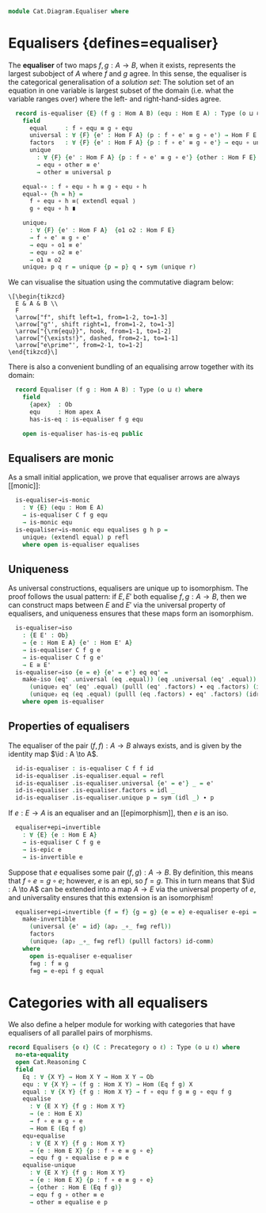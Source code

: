 <!--
```agda
open import Cat.Prelude

import Cat.Reasoning
```
-->

```agda
module Cat.Diagram.Equaliser where
```

<!--
```agda
module _ {o ℓ} (C : Precategory o ℓ) where
  open Cat.Reasoning C
  private variable
    A B : Ob
    f g h : Hom A B
```
-->

# Equalisers {defines=equaliser}

The **equaliser** of two maps $f, g : A \to B$, when it exists,
represents the largest subobject of $A$ where $f$ and $g$ agree. In this
sense, the equaliser is the categorical generalisation of a _solution
set_: The solution set of an equation in one variable is largest subset
of the domain (i.e. what the variable ranges over) where the left- and
right-hand-sides agree.

```agda
  record is-equaliser {E} (f g : Hom A B) (equ : Hom E A) : Type (o ⊔ ℓ) where
    field
      equal     : f ∘ equ ≡ g ∘ equ
      universal : ∀ {F} {e' : Hom F A} (p : f ∘ e' ≡ g ∘ e') → Hom F E
      factors   : ∀ {F} {e' : Hom F A} {p : f ∘ e' ≡ g ∘ e'} → equ ∘ universal p ≡ e'
      unique
        : ∀ {F} {e' : Hom F A} {p : f ∘ e' ≡ g ∘ e'} {other : Hom F E}
        → equ ∘ other ≡ e'
        → other ≡ universal p

    equal-∘ : f ∘ equ ∘ h ≡ g ∘ equ ∘ h
    equal-∘ {h = h} =
      f ∘ equ ∘ h ≡⟨ extendl equal ⟩
      g ∘ equ ∘ h ∎

    unique₂
      : ∀ {F} {e' : Hom F A}  {o1 o2 : Hom F E}
      → f ∘ e' ≡ g ∘ e'
      → equ ∘ o1 ≡ e'
      → equ ∘ o2 ≡ e'
      → o1 ≡ o2
    unique₂ p q r = unique {p = p} q ∙ sym (unique r)
```

We can visualise the situation using the commutative diagram below:

~~~{.quiver}
\[\begin{tikzcd}
  E & A & B \\
  F
  \arrow["f", shift left=1, from=1-2, to=1-3]
  \arrow["g"', shift right=1, from=1-2, to=1-3]
  \arrow["{\rm{equ}}", hook, from=1-1, to=1-2]
  \arrow["{\exists!}", dashed, from=2-1, to=1-1]
  \arrow["e\prime"', from=2-1, to=1-2]
\end{tikzcd}\]
~~~

There is also a convenient bundling of an equalising arrow together with
its domain:

```agda
  record Equaliser (f g : Hom A B) : Type (o ⊔ ℓ) where
    field
      {apex}  : Ob
      equ     : Hom apex A
      has-is-eq : is-equaliser f g equ

    open is-equaliser has-is-eq public
```

## Equalisers are monic

As a small initial application, we prove that equaliser arrows are
always [[monic]]:

<!--
```agda
module _ {o ℓ} {C : Precategory o ℓ} where
  open Cat.Reasoning C
  private variable
    A B : Ob
    f g h : Hom A B
```
-->

```agda
  is-equaliser→is-monic
    : ∀ {E} (equ : Hom E A)
    → is-equaliser C f g equ
    → is-monic equ
  is-equaliser→is-monic equ equalises g h p =
    unique₂ (extendl equal) p refl
    where open is-equaliser equalises
```

## Uniqueness

As universal constructions, equalisers are unique up to isomorphism.
The proof follows the usual pattern: if $E, E'$ both equalise $f, g : A \to B$,
then we can construct maps between $E$ and $E'$ via the universal property
of equalisers, and uniqueness ensures that these maps form an isomorphism.

```agda
  is-equaliser→iso
    : {E E' : Ob}
    → {e : Hom E A} {e' : Hom E' A}
    → is-equaliser C f g e
    → is-equaliser C f g e'
    → E ≅ E'
  is-equaliser→iso {e = e} {e' = e'} eq eq' =
    make-iso (eq' .universal (eq .equal)) (eq .universal (eq' .equal))
      (unique₂ eq' (eq' .equal) (pulll (eq' .factors) ∙ eq .factors) (idr _))
      (unique₂ eq (eq .equal) (pulll (eq .factors) ∙ eq' .factors) (idr _))
    where open is-equaliser
```

## Properties of equalisers

The equaliser of the pair $(f, f) : A \to B$ always exists, and is given
by the identity map $\id : A \to A$.

```agda
  id-is-equaliser : is-equaliser C f f id
  id-is-equaliser .is-equaliser.equal = refl
  id-is-equaliser .is-equaliser.universal {e' = e'} _ = e'
  id-is-equaliser .is-equaliser.factors = idl _
  id-is-equaliser .is-equaliser.unique p = sym (idl _) ∙ p
```

If $e : E \to A$ is an equaliser and an [[epimorphism]], then $e$ is
an iso.

```agda
  equaliser+epi→invertible
    : ∀ {E} {e : Hom E A}
    → is-equaliser C f g e
    → is-epic e
    → is-invertible e
```

Suppose that $e$ equalises some pair $(f, g) : A \to B$. By definition,
this means that $f \circ e = g \circ e$; however, $e$ is an epi, so
$f = g$. This in turn means that $\id : A \to A$ can be extended into
a map $A \to E$ via the universal property of $e$, and universality
ensures that this extension is an isomorphism!

```agda
  equaliser+epi→invertible {f = f} {g = g} {e = e} e-equaliser e-epi =
    make-invertible
      (universal {e' = id} (ap₂ _∘_ f≡g refl))
      factors
      (unique₂ (ap₂ _∘_ f≡g refl) (pulll factors) id-comm)
    where
      open is-equaliser e-equaliser
      f≡g : f ≡ g
      f≡g = e-epi f g equal
```


# Categories with all equalisers

We also define a helper module for working with categories that have
equalisers of all parallel pairs of morphisms.


```agda
record Equalisers {o ℓ} (C : Precategory o ℓ) : Type (o ⊔ ℓ) where
  no-eta-equality
  open Cat.Reasoning C
  field
    Eq : ∀ {X Y} → Hom X Y → Hom X Y → Ob
    equ : ∀ {X Y} → (f g : Hom X Y) → Hom (Eq f g) X
    equal : ∀ {X Y} {f g : Hom X Y} → f ∘ equ f g ≡ g ∘ equ f g
    equalise
      : ∀ {E X Y} {f g : Hom X Y}
      → (e : Hom E X)
      → f ∘ e ≡ g ∘ e
      → Hom E (Eq f g)
    equ∘equalise
      : ∀ {E X Y} {f g : Hom X Y}
      → {e : Hom E X} {p : f ∘ e ≡ g ∘ e}
      → equ f g ∘ equalise e p ≡ e
    equalise-unique
      : ∀ {E X Y} {f g : Hom X Y}
      → {e : Hom E X} {p : f ∘ e ≡ g ∘ e}
      → {other : Hom E (Eq f g)}
      → equ f g ∘ other ≡ e
      → other ≡ equalise e p
```

<!--
```agda
  equaliser : ∀ {X Y} (f g : Hom X Y) → Equaliser C f g
  equaliser f g .Equaliser.apex = Eq f g
  equaliser f g .Equaliser.equ = equ f g
  equaliser f g .Equaliser.has-is-eq .is-equaliser.equal = equal
  equaliser f g .Equaliser.has-is-eq .is-equaliser.universal = equalise _
  equaliser f g .Equaliser.has-is-eq .is-equaliser.factors = equ∘equalise
  equaliser f g .Equaliser.has-is-eq .is-equaliser.unique = equalise-unique

  private module equaliser {X Y} {f g : Hom X Y} = Equaliser (equaliser f g)
  open equaliser
    using (has-is-eq; equal-∘)
    renaming (unique₂ to equate-unique₂)
    public

to-equalisers
  : ∀ {o ℓ} {C : Precategory o ℓ}
  → (let open Precategory C)
  → (∀ {X Y} → (f g : Hom X Y) → Equaliser C f g)
  → Equalisers C
to-equalisers {C = C} has-equalisers = equalisers where
  open Precategory C
  module eq {X Y} {f g : Hom X Y} = Equaliser (has-equalisers f g)
  open Equalisers

  equalisers : Equalisers C
  equalisers .Eq f g = eq.apex {f = f} {g = g}
  equalisers .equ _ _ = eq.equ
  equalisers .equal = eq.equal
  equalisers .equalise _ = eq.universal
  equalisers .equ∘equalise = eq.factors
  equalisers .equalise-unique = eq.unique
```
-->
